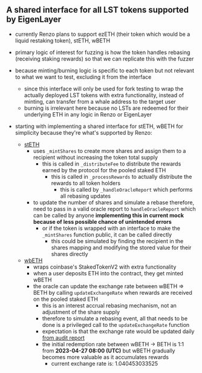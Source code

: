 ## A shared interface for all LST tokens supported by EigenLayer

- currently Renzo plans to support ezETH (their token which would be a liquid restaking token), stETH, wBETH

- primary logic of interest for fuzzing is how the token handles rebasing (receiving staking rewards) so that we can replicate this with the fuzzer

- because minting/burning logic is specific to each token but not relevant to what we want to test, excluding it from the interface
	- since this interface will only be used for fork testing to wrap the actually deployed LST tokens with extra functionality, instead of minting, can transfer from a whale address to the target user
	- burning is irrelevant here because no LSTs are redeemed for their underlying ETH in any logic in Renzo or EigenLayer

- starting with implementing a shared interface for stETH, wBETH for simplicity because they're what's supported by Renzo:
	- [stETH](https://etherscan.io/address/0x17144556fd3424edc8fc8a4c940b2d04936d17eb#code)
		- uses `_mintShares` to create more shares and assign them to a recipient without increasing the token total supply
			- this is called in `_distributeFee` to distribute the rewards earned by the protocol for the pooled staked ETH
				- this is called in `_processRewards` to actually distribute the rewards to all token holders
					- this is called by `_handleOracleReport` which performs all rebasing updates
		- to update the number of shares and simulate a rebase therefore, need to pass in a valid oracle report to `handleOracleReport` which can be called by anyone **implementing this in current mock because of less possible chance of unintended errors**
			- or if the token is wrapped with an interface to make the `_mintShares` function public, it can be called directly
				- this could be simulated by finding the recipient in the shares mapping and modifying the stored value for their shares directly
	- [wbETH](https://bscscan.com/address/0xfe928a7d8be9c8cece7e97f0ed5704f4fa2cb42a#code)
		- wraps coinbase's StakedTokenV2 with extra functionality
		- when a user deposits ETH into the contract, they get minted wBETH
		- the oracle can update the exchange rate between wBETH => BETH by calling `updateExchangeRate` when rewards are received on the pooled staked ETH
			- this is an interest accrual rebasing mechanism, not an adjustment of the share supply
			- therefore to simulate a rebasing event, all that needs to be done is a privileged call to the `updateExchangeRate` function
			- expectation is that the exchange rate would be updated daily [from audit report](https://github.com/peckshield/publications/blob/master/audit_reports/PeckShield-Audit-Report-wBETHV2-v1.0.pdf)
			- the initial redemption rate between wBETH -> BETH is 1:1 from **2023-04-27 08:00 (UTC)** but wBETH gradually becomes more valuable as it accumulates rewards
			    - current exchange rate is: 1.040453033525